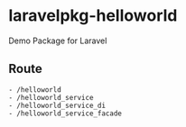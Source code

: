 # laravelpkg-helloworld

Demo Package for Laravel


## Route
```
- /helloworld
- /helloworld_service
- /helloworld_service_di
- /helloworld_service_facade
```